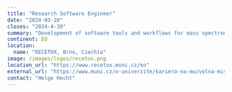 ```yaml
---
title: "Research Software Engineer"
date: "2024-03-20"
closes: "2024-4-30"
summary: "Development of software tools and workflows for mass spectrometry data processing with Python, R, and Galaxy."
continent: EU
location:
  name: "RECETOX, Brno, Czechia"
image: /images/logos/recetox.png
location_url: "https://www.recetox.muni.cz/en"
external_url: "https://www.muni.cz/o-univerzite/kariera-na-mu/volna-mista/77494"
contact: "Helge Hecht"
---
```

